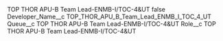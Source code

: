 <?xml version="1.0" encoding="UTF-8"?>
<CustomMetadata xmlns="http://soap.sforce.com/2006/04/metadata" xmlns:xsi="http://www.w3.org/2001/XMLSchema-instance" xmlns:xsd="http://www.w3.org/2001/XMLSchema">
    <label>TOP THOR APU-B Team Lead-ENMB-I/TOC-4&amp;UT</label>
    <protected>false</protected>
    <values>
        <field>Developer_Name__c</field>
        <value xsi:type="xsd:string">TOP_THOR_APU_B_Team_Lead_ENMB_I_TOC_4_UT</value>
    </values>
    <values>
        <field>Queue__c</field>
        <value xsi:type="xsd:string">TOP THOR APU-B Team Lead-ENMB-I/TOC-4&amp;UT</value>
    </values>
    <values>
        <field>Role__c</field>
        <value xsi:type="xsd:string">TOP THOR APU-B Team Lead-ENMB-I/TOC-4&amp;UT</value>
    </values>
</CustomMetadata>
